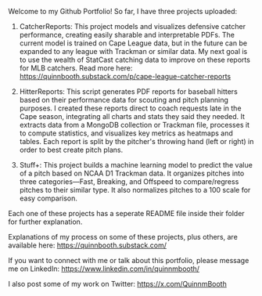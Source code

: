 Welcome to my Github Portfolio! So far, I have three projects uploaded:

1. CatcherReports: This project models and visualizes defensive catcher performance, creating easily sharable and interpretable PDFs. The current model is trained on Cape League data, but in the future can be expanded to any league with Trackman or similar data. My next goal is to use the wealth of StatCast catching data to improve on these reports for MLB catchers. Read more here: https://quinnbooth.substack.com/p/cape-league-catcher-reports
   
2. HitterReports: This script generates PDF reports for baseball hitters based on their performance data for scouting and pitch planning purposes. I created these reports direct to coach requests late in the Cape season, integrating all charts and stats they said they needed. It extracts data from a MongoDB collection or Trackman file, processes it to compute statistics, and visualizes key metrics as heatmaps and tables. Each report is split by the pitcher's throwing hand (left or right) in order to best create pitch plans.
  
3. Stuff+: This project builds a machine learning model to predict the value of a pitch based on NCAA D1 Trackman  data. It organizes pitches into three categories—Fast, Breaking, and Offspeed to compare/regress pitches to their similar type. It also normalizes pitches to a 100 scale for easy comparison. 

Each one of these projects has a seperate README file inside their folder for further explanation.

Explanations of my process on some of these projects, plus others, are available here: https://quinnbooth.substack.com/

If you want to connect with me or talk about this portfolio, please message me on LinkedIn: https://www.linkedin.com/in/quinnmbooth/

I also post some of my work on Twitter: https://x.com/QuinnmBooth
